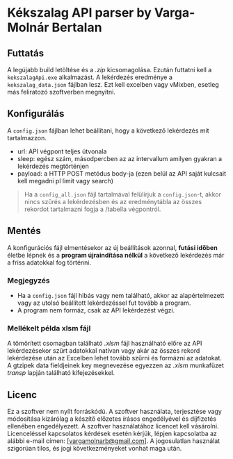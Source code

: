 
# Kékszalag API parser by Varga-Molnár Bertalan

## Futtatás
A legújabb build letöltése és a *.zip* kicsomagolása. Ezután futtatni kell a `kekszalagApi.exe` alkalmazást. A lekérdezés eredménye a `kekszalag_data.json` fájlban lesz. Ezt kell excelben vagy vMixben, esetleg más feliratozó szoftverben megnyitni.

## Konfigurálás
A `config.json` fájlban lehet beállítani, hogy a következő lekérdezés mit tartalmazzon.
- url: API végpont teljes útvonala
- sleep: egész szám, másodpercben az az intervallum amilyen gyakran a lekérdezés megtörténjen
- payload: a HTTP POST metódus body-ja (ezen belül az API saját kulcsait kell megadni pl limit vagy search)
> Ha a `config_all.json` fájl tartalmával felülírjuk a `config.json`-t, akkor nincs szűrés a lekérdezésben és az eredménytábla az összes rekordot tartalmazni fogja a /tabella végpontról.

## Mentés
A konfigurációs fájl elmentésekor az új beállítások azonnal, **futási időben** életbe lépnek és a **program újraindítása nélkül** a következő lekérdezés már a friss adatokkal fog történni.

### Megjegyzés
- Ha a `config.json` fájl hibás vagy nem található, akkor az alapértelmezett vagy az utolsó beállított lekérdezéssel fut tovább a program.
- A program nem formáz, csak az API lekérdezést végzi.

### Mellékelt példa xlsm fájl
A tömörített csomagban található *.xlsm* fájl használható előre az API lekérdezésekor szűrt adatokkal natívan vagy akár az összes rekord lekérdezése után az Excelben lehet tovább szűrni és formázni az adatokat. A gtzipek data fieldjeinek key megnevezése egyezzen az *.xlsm* munkafüzet *transp* lapján található kifejezésekkel.

## Licenc
Ez a szoftver nem nyílt forráskódú. A szoftver használata, terjesztése vagy módosítása kizárólag a készítő előzetes írásos engedélyével és díjfizetés ellenében engedélyezett.
A szoftver használatához licencet kell vásárolni.
Licenceléssel kapcsolatos kérdések esetén kérjük, lépjen kapcsolatba az alábbi e-mail címen: [vargamolnarb@gmail.com].
A jogosulatlan használat szigorúan tilos, és jogi következményeket vonhat maga után.